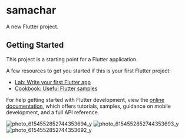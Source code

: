 # samachar

A new Flutter project.

## Getting Started

This project is a starting point for a Flutter application.

A few resources to get you started if this is your first Flutter project:

- [Lab: Write your first Flutter app](https://docs.flutter.dev/get-started/codelab)
- [Cookbook: Useful Flutter samples](https://docs.flutter.dev/cookbook)

For help getting started with Flutter development, view the
[online documentation](https://docs.flutter.dev/), which offers tutorials,
samples, guidance on mobile development, and a full API reference.

![photo_6154552852744353694_y](https://user-images.githubusercontent.com/80159964/230139776-8446ac77-c129-4a9a-b73b-cb94aad5fc40.jpg)
![photo_6154552852744353693_y](https://user-images.githubusercontent.com/80159964/230139805-5ccab0cb-2e21-425a-ab8c-1e49cbbc9dd5.jpg)
![photo_6154552852744353692_y](https://user-images.githubusercontent.com/80159964/230139833-04237d43-d2c6-4b19-9b5c-a9cf5120a5cb.jpg)
